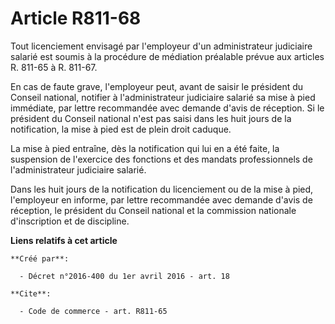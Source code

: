 # Article R811-68

Tout licenciement envisagé par l'employeur d'un administrateur judiciaire salarié est soumis à la procédure de médiation
préalable prévue aux articles R. 811-65 à R. 811-67. 

En cas de faute grave, l'employeur peut, avant de saisir le président du Conseil national, notifier à l'administrateur
judiciaire salarié sa mise à pied immédiate, par lettre recommandée avec demande d'avis de réception. Si le président du
Conseil national n'est pas saisi dans les huit jours de la notification, la mise à pied est de plein droit caduque. 

La mise à pied entraîne, dès la notification qui lui en a été faite, la suspension de l'exercice des fonctions et des mandats
professionnels de l'administrateur judiciaire salarié. 

Dans les huit jours de la notification du licenciement ou de la mise à pied, l'employeur en informe, par lettre recommandée
avec demande d'avis de réception, le président du Conseil national et la commission nationale d'inscription et de discipline.

**Liens relatifs à cet article**

	**Créé par**:

	  - Décret n°2016-400 du 1er avril 2016 - art. 18

	**Cite**:

	  - Code de commerce - art. R811-65
